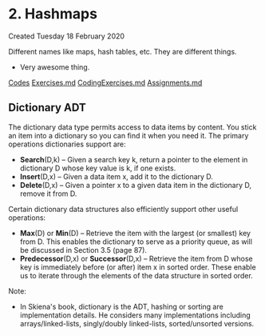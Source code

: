 # 2. Hashmaps
Created Tuesday 18 February 2020

Different names like 
maps, hash tables, etc. They are different things.

* Very awesome thing.

[Codes](./2._Hashmaps/Codes)
[Exercises.md](./2._Hashmaps/Quizzes&Exercises/Exercises.md)
[CodingExercises.md](./2._Hashmaps/Quizzes&Exercises/CodingExercises.md)
[Assignments.md](./2._Hashmaps/zAssignments/Assignments.md)

## Dictionary ADT
The dictionary data type permits access to data items by content. You stick an item into a dictionary so you can find it when you need it. The primary operations dictionaries support are:
- **Search**(D,k) – Given a search key k, return a pointer to the element in dictionary D whose key value is k, if one exists.
- **Insert**(D,x) – Given a data item x, add it to the dictionary D.
- **Delete**(D,x) – Given a pointer x to a given data item in the dictionary D, remove it from D.

Certain dictionary data structures also efficiently support other useful operations:
- **Max**(D) or **Min**(D) – Retrieve the item with the largest (or smallest) key from D. This enables the dictionary to serve as a priority queue, as will be discussed in Section 3.5 (page 87).
- **Predecessor**(D,x) or **Successor**(D,x) – Retrieve the item from D whose key is immediately before (or after) item x in sorted order. These enable us to iterate through the elements of the data structure in sorted order.

Note:
- In Skiena's book, dictionary is the ADT, hashing or sorting are implementation details. He considers many implementations including arrays/linked-lists, singly/doubly linked-lists, sorted/unsorted versions.